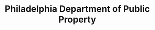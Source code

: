 ---
layout: repo
title: "Philadelphia Department of Public Property"
id: 14728
permalink: repos/14728/
---